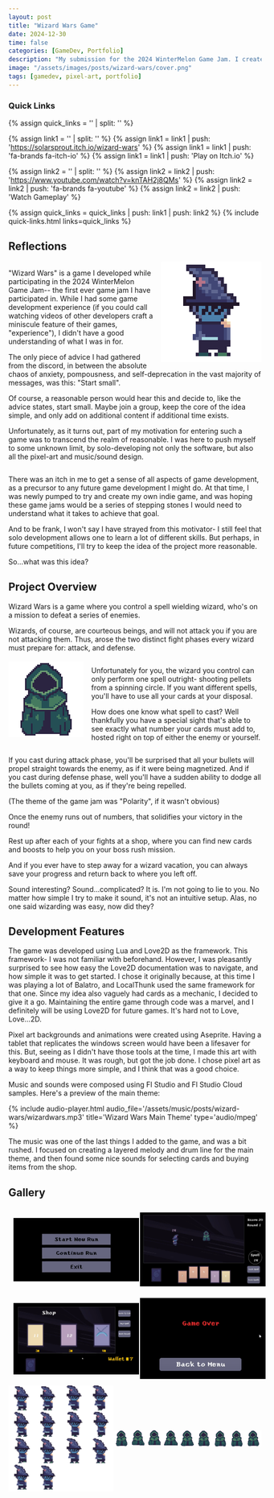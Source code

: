 ```yaml
---
layout: post
title: "Wizard Wars Game"
date: 2024-12-30
time: false
categories: [GameDev, Portfolio]
description: "My submission for the 2024 WinterMelon Game Jam. I created a boss-rush and card-game combo, in which I solo-developed using Love2D, Aseprite, and Fl Studio."
image: "/assets/images/posts/wizard-wars/cover.png"
tags: [gamedev, pixel-art, portfolio]
---
```


### Quick Links
{% assign quick_links = '' | split: '' %}

{% assign link1 = '' | split: '' %}
{% assign link1 = link1 | push: 'https://solarsprout.itch.io/wizard-wars' %}
{% assign link1 = link1 | push: 'fa-brands fa-itch-io' %}
{% assign link1 = link1 | push: 'Play on Itch.io' %}

{% assign link2 = '' | split: '' %}
{% assign link2 = link2 | push: 'https://www.youtube.com/watch?v=knTAH2j8QMs' %}
{% assign link2 = link2 | push: 'fa-brands fa-youtube' %}
{% assign link2 = link2 | push: 'Watch Gameplay' %}

{% assign quick_links = quick_links | push: link1 | push: link2 %}
{% include quick-links.html links=quick_links %}

## Reflections
<div style="overflow: auto;">
<img src="/assets/images/posts/wizard-wars/wizard.png" alt="Wizard character sprite" style="width: 200px; image-rendering: pixelated; float: right; margin: 0 0 15px 15px;">
<p style="margin-bottom: 1em;">"Wizard Wars" is a game I developed while participating in the 2024 WinterMelon Game Jam-- the first ever game jam I have participated in. While I had some game development experience (if you could call watching videos of other developers craft a miniscule feature of their games, "experience"), I didn't have a good understanding of what I was in for.</p>

<p style="margin-bottom: 1em;">The only piece of advice I had gathered from the discord, in between the absolute chaos of anxiety, pompousness, and self-deprecation in the vast majority of messages, was this: "Start small".</p>

<p style="margin-bottom: 1em;">Of course, a reasonable person would hear this and decide to, like the advice states, start small. Maybe join a group, keep the core of the idea simple, and only add on additional content if additional time exists.</p>

<p style="margin-bottom: 1em;">Unfortunately, as it turns out, part of my motivation for entering such a game was to transcend the realm of reasonable. I was here to push myself to some unknown limit, by solo-developing not only the software, but also all the pixel-art and music/sound design.</p></div>

There was an itch in me to get a sense of all aspects of game development, as a precursor to any future game development I might do. At that time, I was newly pumped to try and create my own indie game, and was hoping these game jams would be a series of stepping stones I would need to understand what it takes to achieve that goal. 

And to be frank, I won't say I have strayed from this motivator- I still feel that solo development allows one to learn a lot of different skills. But perhaps, in future competitions, I'll try to keep the idea of the project more reasonable.

So...what was this idea?

## Project Overview

<p style="margin-bottom: 1em;">Wizard Wars is a game where you control a spell wielding wizard, who's on a mission to defeat a series of enemies.</p>

<p style="margin-bottom: 1em;">Wizards, of course, are courteous beings, and will not attack you if you are not attacking them. Thus, arose the two distinct fight phases every wizard must prepare for: attack, and defense.</p>

<div style="overflow: auto;">
<img src="/assets/images/posts/wizard-wars/enemy.png" alt="Enemy character sprite" style="width: 150px; image-rendering: pixelated; float: left; margin: 5px 15px 15px 0;">
<p style="margin-bottom: 1em;">Unfortunately for you, the wizard you control can only perform one spell outright- shooting pellets from a spinning circle. If you want different spells, you'll have to use all your cards at your disposal.</p>

<p style="margin-bottom: 1em;">How does one know what spell to cast? Well thankfully you have a special sight that's able to see exactly what number your cards must add to, hosted right on top of either the enemy or yourself.</p></div>

If you cast during attack phase, you'll be surprised that all your bullets will propel straight towards the enemy, as if it were being magnetized. And if you cast during defense phase, well you'll have a sudden ability to dodge all the bullets coming at you, as if they're being repelled. 

(The theme of the game jam was "Polarity", if it wasn't obvious)

Once the enemy runs out of numbers, that solidifies your victory in the round!

Rest up after each of your fights at a shop, where you can find new cards and boosts to help you on your boss rush mission.

And if you ever have to step away for a wizard vacation, you can always save your progress and return back to where you left off.

Sound interesting? Sound...complicated? It is. I'm not going to lie to you. No matter how simple I try to make it sound, it's not an intuitive setup. Alas, no one said wizarding was easy, now did they?

## Development Features

The game was developed using Lua and Love2D as the framework. This framework- I was not familiar with beforehand. However, I was pleasantly surprised to see how easy the Love2D documentation was to navigate, and how simple it was to get started. I chose it originally because, at this time I was playing a lot of Balatro, and LocalThunk used the same framework for that one. Since my idea also vaguely had cards as a mechanic, I decided to give it a go. Maintaining the entire game through code was a marvel, and I definitely will be using Love2D for future games. It's hard not to Love, Love...2D.

Pixel art backgrounds and animations were created using Aseprite. Having a tablet that replicates the windows screen would have been a lifesaver for this. But, seeing as I didn't have those tools at the time, I made this art with keyboard and mouse. It was rough, but got the job done. I chose pixel art as a way to keep things more simple, and I think that was a good choice. 

Music and sounds were composed using Fl Studio and Fl Studio Cloud samples. Here's a preview of the main theme:

{% include audio-player.html audio_file='/assets/music/posts/wizard-wars/wizardwars.mp3' title='Wizard Wars Main Theme' type='audio/mpeg' %}

The music was one of the last things I added to the game, and was a bit rushed. I focused on creating a layered melody and drum line for the main theme, and then found some nice sounds for selecting cards and buying items from the shop.

## Gallery

<div style="display: flex; flex-wrap: wrap; justify-content: center; align-items: center;">
  <div style="display: flex; flex-direction: row; align-items: center; width: 100%;">
    <a href="/assets/images/posts/wizard-wars/wizard-wars1.png" data-lightbox="wizard-wars1" data-title="Wizard Wars Screenshot">
      <img src="/assets/images/posts/wizard-wars/wizard-wars1.png" style="width: 250px; margin: 10px;" />
    </a>
    <a href="/assets/images/posts/wizard-wars/wizard-wars2.png" data-lightbox="wizard-wars2" data-title="Wizard Wars Screenshot">
      <img src="/assets/images/posts/wizard-wars/wizard-wars2.png" style="width: 250px; margin: 10px;" />
    </a>
  </div>
  <div style="display: flex; flex-direction: row; align-items: center; width: 100%;">
    <a href="/assets/images/posts/wizard-wars/wizard-wars3.png" data-lightbox="wizard-wars3" data-title="Wizard Wars Screenshot">
      <img src="/assets/images/posts/wizard-wars/wizard-wars3.png" style="width: 250px; margin: 10px;" />
    </a>
    <a href="/assets/images/posts/wizard-wars/wizard-wars4.png" data-lightbox="wizard-wars4" data-title="Wizard Wars Screenshot">
      <img src="/assets/images/posts/wizard-wars/wizard-wars4.png" style="width: 250px; margin: 10px;" />
    </a>
  </div>
</div>

<div style="display: flex; align-items: center;">
  <a href="/assets/images/posts/wizard-wars/wizard-sheet.png" data-lightbox="wizard-sheet" data-title="Wizard Sprite Sheet">
    <img src="/assets/images/posts/wizard-wars/wizard-sheet.png" style="width: 300px; margin-right: 20px;" />
  </a>
  <a href="/assets/images/posts/wizard-wars/enemy-sheet.png" data-lightbox="enemy-sheet" data-title="Enemy Sprite Sheet">
    <img src="/assets/images/posts/wizard-wars/enemy-sheet.png" />
  </a>
</div>
